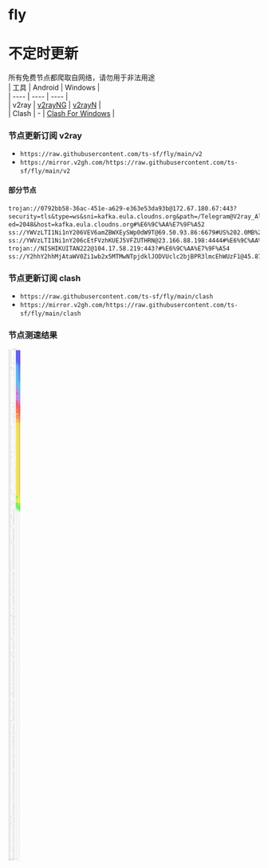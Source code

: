 # fly
# 不定时更新
所有免费节点都爬取自网络，请勿用于非法用途  
|  工具  | Android  | Windows  |  
|  ----  | ----   | ----  |  
| v2ray  | [v2rayNG](https://github.com/2dust/v2rayNG/releases) | [v2rayN](https://github.com/2dust/v2rayN/releases) |  
| Clash  | - | [Clash For Windows](https://github.com/2dust/clashN/releases) | 
  
### 节点更新订阅  v2ray
- `https://raw.githubusercontent.com/ts-sf/fly/main/v2`  
- `https://mirror.v2gh.com/https://raw.githubusercontent.com/ts-sf/fly/main/v2`  

#### 部分节点  
``` 
trojan://0792bb58-36ac-451e-a629-e363e53da93b@172.67.180.67:443?security=tls&type=ws&sni=kafka.eula.cloudns.org&path=/Telegram@V2ray_Alpha/?ed=2048&host=kafka.eula.cloudns.org#%E6%9C%AA%E7%9F%A52
ss://YWVzLTI1Ni1nY206VEV6amZBWXEySWp0dW9T@69.50.93.86:6679#US%202.0MB%2Fs
ss://YWVzLTI1Ni1nY206cEtFVzhKUEJ5VFZUTHRN@23.166.88.198:4444#%E6%9C%AA%E7%9F%A53%201.4MB%2Fs
trojan://NISHIKUITAN222@104.17.58.219:443?#%E6%9C%AA%E7%9F%A54
ss://Y2hhY2hhMjAtaWV0Zi1wb2x5MTMwNTpjdklJODVUclc2bjBPR3lmcEhWUzF1@45.87.175.188:8080#%E6%9C%AA%E7%9F%A55
```
### 节点更新订阅  clash
- `https://raw.githubusercontent.com/ts-sf/fly/main/clash`  
- `https://mirror.v2gh.com/https://raw.githubusercontent.com/ts-sf/fly/main/clash`  

### 节点测速结果
![image](traffic.png)
